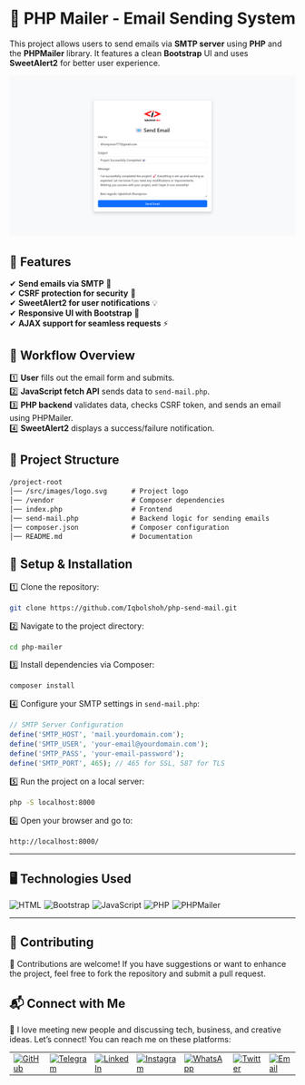 # 📧 PHP Mailer - Email Sending System

This project allows users to send emails via **SMTP server** using **PHP** and the **PHPMailer** library. It features a clean **Bootstrap** UI and uses **SweetAlert2** for better user experience.

![Banner](src/images/banner.png)

## 📌 Features
✔ **Send emails via SMTP** 📧  
✔ **CSRF protection for security** 🔐  
✔ **SweetAlert2 for user notifications** 💡  
✔ **Responsive UI with Bootstrap** 🎨  
✔ **AJAX support for seamless requests** ⚡

## 🎯 Workflow Overview
1️⃣ **User** fills out the email form and submits.  
2️⃣ **JavaScript fetch API** sends data to `send-mail.php`.  
3️⃣ **PHP backend** validates data, checks CSRF token, and sends an email using PHPMailer.  
4️⃣ **SweetAlert2** displays a success/failure notification.  

## 📂 Project Structure
```
/project-root
│── /src/images/logo.svg      # Project logo
│── /vendor                   # Composer dependencies
│── index.php                 # Frontend
│── send-mail.php             # Backend logic for sending emails
│── composer.json             # Composer configuration
│── README.md                 # Documentation
```

## 🚀 Setup & Installation

1️⃣ Clone the repository:
```bash
git clone https://github.com/Iqbolshoh/php-send-mail.git
```

2️⃣ Navigate to the project directory:
```bash
cd php-mailer
```

3️⃣ Install dependencies via Composer:
```bash
composer install
```

4️⃣ Configure your SMTP settings in `send-mail.php`:
```php
// SMTP Server Configuration
define('SMTP_HOST', 'mail.yourdomain.com');
define('SMTP_USER', 'your-email@yourdomain.com');
define('SMTP_PASS', 'your-email-password');
define('SMTP_PORT', 465); // 465 for SSL, 587 for TLS
```

5️⃣ Run the project on a local server:
```bash
php -S localhost:8000
```

6️⃣ Open your browser and go to:
```
http://localhost:8000/
```
---

## 🖥 Technologies Used
<div style="display: flex; flex-wrap: wrap; gap: 5px;">
    <img src="https://img.shields.io/badge/HTML-%23F06529.svg?style=for-the-badge&logo=html5&logoColor=white" alt="HTML">
    <img src="https://img.shields.io/badge/Bootstrap-%237952B3.svg?style=for-the-badge&logo=bootstrap&logoColor=white" alt="Bootstrap">
    <img src="https://img.shields.io/badge/JavaScript-%23323330.svg?style=for-the-badge&logo=javascript&logoColor=%23F7DF1E" alt="JavaScript">
    <img src="https://img.shields.io/badge/PHP-%23777BB4.svg?style=for-the-badge&logo=php&logoColor=white" alt="PHP">
    <img src="https://img.shields.io/badge/PHPMailer-%23777BB4.svg?style=for-the-badge&logo=php&logoColor=white" alt="PHPMailer">
</div>

---

## 🤝 Contributing  

🎯 Contributions are welcome! If you have suggestions or want to enhance the project, feel free to fork the repository and submit a pull request.

## 📬 Connect with Me  

💬 I love meeting new people and discussing tech, business, and creative ideas. Let’s connect! You can reach me on these platforms:

<div align="center">
    <table>
        <tr>
            <td>
                <a href="https://github.com/iqbolshoh">
                    <img src="https://raw.githubusercontent.com/rahuldkjain/github-profile-readme-generator/master/src/images/icons/Social/github.svg"
                        height="40" width="40" alt="GitHub" />
                </a>
            </td>
            <td>
                <a href="https://t.me/iqbolshoh_777">
                    <img src="https://github.com/gayanvoice/github-active-users-monitor/blob/master/public/images/icons/telegram.svg"
                        height="40" width="40" alt="Telegram" />
                </a>
            </td>
            <td>
                <a href="https://www.linkedin.com/in/iiqbolshoh/">
                    <img src="https://github.com/gayanvoice/github-active-users-monitor/blob/master/public/images/icons/linkedin.svg"
                        height="40" width="40" alt="LinkedIn" />
                </a>
            </td>
            <td>
                <a href="https://instagram.com/iqbolshoh_777" target="blank">
                    <img src="https://raw.githubusercontent.com/rahuldkjain/github-profile-readme-generator/master/src/images/icons/Social/instagram.svg"
                        alt="Instagram" height="40" width="40" />
                </a>
            </td>
            <td>
                <a href="https://wa.me/qr/22PVFQSMQQX4F1">
                    <img src="https://github.com/gayanvoice/github-active-users-monitor/blob/master/public/images/icons/whatsapp.svg"
                        height="40" width="40" alt="WhatsApp" />
                </a>
            </td>
            <td>
                <a href="https://x.com/iqbolshoh_777">
                    <img src="https://img.shields.io/badge/X-000000?style=for-the-badge&logo=x&logoColor=white" height="40"
                        width="40" alt="Twitter" />
                </a>
            </td>
            <td>
                <a href="mailto:iilhomjonov777@gmail.com">
                    <img src="https://github.com/gayanvoice/github-active-users-monitor/blob/master/public/images/icons/gmail.svg"
                        height="40" width="40" alt="Email" />
                </a>
            </td>
        </tr>
    </table>
</div>

